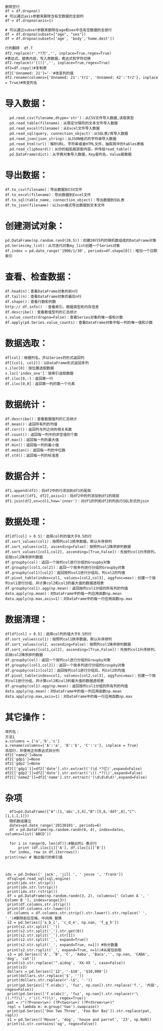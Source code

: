 # 
    删除空行
    df = df.dropna()
    # 可以通过axis参数来删除含有空数据的全部列
    df = df.dropna(axis=1)
    
    # 可以通过subset参数来删除在age和sex中含有空数据的全部行
    df = df.dropna(subset=["age", "sex"])
    df = df.dropna(subset=['age', 'body','home.dest'])
    
    行列翻转  df.T 
    df2.replace(r'.*?万','', inplace=True,regex=True)
    #表达式，替换内容，写入原数据，表达式和字符切换
    df2.replace(r'[()]','', inplace=True,regex=True)  
    df2=df.copy()#复制表
    df2['Unnamed: 21']='-'#改变列的值
    df2.rename(columns={'Unnamed: 21':'tr1', 'Unnamed: 42':'tr2'}, inplace = True)#改变列名   
# 导入数据：
      
      pd.read_csv(filename,dtype='str')：从CSV文件导入数据,读取类型
      pd.read_table(filename)：从限定分隔符的文本文件导入数据
      pd.read_excel(filename)：从Excel文件导入数据
      pd.read_sql(query, connection_object)：从SQL表/库导入数据
      pd.read_json(json_string)：从JSON格式的字符串导入数据
      pd.read_html(url)：解析URL、字符串或者HTML文件，抽取其中的tables表格
      pd.read_clipboard()：从你的粘贴板获取内容，并传给read_table()
      pd.DataFrame(dict)：从字典对象导入数据，Key是列名，Value是数据

# 导出数据：

    df.to_csv(filename)：导出数据到CSV文件
    df.to_excel(filename)：导出数据到Excel文件
    df.to_sql(table_name, connection_object)：导出数据到SQL表
    df.to_json(filename)：以Json格式导出数据到文本文件


# 创建测试对象：

    pd.DataFrame(np.random.rand(20,5))：创建20行5列的随机数组成的DataFrame对象
    pd.Series(my_list)：从可迭代对象my_list创建一个Series对象
    df.index = pd.date_range('1900/1/30', periods=df.shape[0])：增加一个日期索引


# 查看、检查数据：


    df.head(n)：查看DataFrame对象的前n行
    df.tail(n)：查看DataFrame对象的最后n行
    df.shape()：查看行数和列数
    http:// df.info() ：查看索引、数据类型和内存信息
    df.describe()：查看数值型列的汇总统计
    s.value_counts(dropna=False)：查看Series对象的唯一值和计数
    df.apply(pd.Series.value_counts)：查看DataFrame对象中每一列的唯一值和计数



# 数据选取：

    df[col]：根据列名，并以Series的形式返回列
    df[[col1, col2]]：以DataFrame形式返回多列
    s.iloc[0]：按位置选取数据
    s.loc['index_one']：按索引选取数据
    df.iloc[0,:]：返回第一行
    df.iloc[0,0]：返回第一列的第一个元素


# 数据统计：


    df.describe()：查看数据值列的汇总统计
    df.mean()：返回所有列的均值
    df.corr()：返回列与列之间的相关系数
    df.count()：返回每一列中的非空值的个数
    df.max()：返回每一列的最大值
    df.min()：返回每一列的最小值
    df.median()：返回每一列的中位数
    df.std()：返回每一列的标准差



# 数据合并：

    df1.append(df2)：将df2中的行添加到df1的尾部
    df.concat([df1, df2],axis=1)：将df2中的列添加到df1的尾部
    df1.join(df2,on=col1,how='inner')：对df1的列和df2的列执行SQL形式的join


# 数据处理：


    df[df[col] > 0.5]：选择col列的值大于0.5的行
    df.sort_values(col1)：按照列col1排序数据，默认升序排列
    df.sort_values(col2, ascending=False)：按照列col1降序排列数据
    df.sort_values([col1,col2], ascending=[True,False])：先按列col1升序排列，后按col2降序排列数据
    df.groupby(col)：返回一个按列col进行分组的Groupby对象
    df.groupby([col1,col2])：返回一个按多列进行分组的Groupby对象
    df.groupby(col1)[col2]：返回按列col1进行分组后，列col2的均值
    df.pivot_table(index=col1, values=[col2,col3], aggfunc=max)：创建一个按列col1进行分组，并计算col2和col3的最大值的数据透视表
    df.groupby(col1).agg(np.mean)：返回按列col1分组的所有列的均值
    data.apply(np.mean)：对DataFrame中的每一列应用函数np.mean
    data.apply(np.max,axis=1)：对DataFrame中的每一行应用函数np.max



# 数据清理：


    df[df[col] > 0.5]：选择col列的值大于0.5的行
    df.sort_values(col1)：按照列col1排序数据，默认升序排列
    df.sort_values(col2, ascending=False)：按照列col1降序排列数据
    df.sort_values([col1,col2], ascending=[True,False])：先按列col1升序排列，后按col2降序排列数据
    df.groupby(col)：返回一个按列col进行分组的Groupby对象
    df.groupby([col1,col2])：返回一个按多列进行分组的Groupby对象
    df.groupby(col1)[col2]：返回按列col1进行分组后，列col2的均值
    df.pivot_table(index=col1, values=[col2,col3], aggfunc=max)：创建一个按列col1进行分组，并计算col2和col3的最大值的数据透视表
    df.groupby(col1).agg(np.mean)：返回按列col1分组的所有列的均值
    data.apply(np.mean)：对DataFrame中的每一列应用函数np.mean
    data.apply(np.max,axis=1)：对DataFrame中的每一行应用函数np.max



# 其它操作：
    改列名：
    方法1
    a.columns = ['a','b','c']
    a.rename(columns={'A':'a', 'B':'b', 'C':'c'}, inplace = True)
    添加行，并使用正则表达式拆分列
    df2['name2']=None
    df2['gdp1']=None
    df2['gdp2']=None
    df2[['gdp1']]=df2['date'].str.extract('(\d.*?亿)',expand=False)
    df2[['gdp2']]=df2['date'].str.extract('\((.*?)\)',expand=False)
    df2[['name2']]=df2['name'].str.extract('(\d\d\d\d)',expand=False)
# 杂项
      df1=pd.DataFrame({"A":[1,'abc',3,4],"B":[5,6,'ddf',8],"C":[1,1,1,1]})
      随机数组建立
      dates=pd.date_range('20130101', periods=6)
      df = pd.DataFrame(np.random.randn(6, 4), index=dates, columns=list('ABCD'))
      
      for i in range(0, len(df)):#输出列i 表示行
          print (df.iloc[i]['A'], df.iloc[i]['B'])
      for index, row in df.iterrows():
    print(row) # 输出每行的索引值
    
    
    
    idx = pd.Index([' jack', 'jill ', ' jesse ', 'frank'])
     dfsql=pd.read_sql(sql,engine)
     print(idx.str.strip())
     print(idx.str.lstrip())
     print(idx.str.rstrip())
     df = pd.DataFrame(np.random.randn(3, 2), columns=[' Column A ', ' Column B '], index=range(3))
     print(df.columns.str.strip())
     print(df.columns.str.lower())
     df.columns = df.columns.str.strip().str.lower().str.replace(' ', '_')#删除前后空格，中间用_替换
     s2 = pd.Series(['a_b_c', 'c_d_e', np.nan, 'f_g_h'])
     print(s2.str.split('_'))
     print(s2.str.split('_').str.get(0))
     print(s2.str.split('_').str[1])
     print(s2.str.split('_', expand=True))
     print(s2.str.split('_', expand=True, n=1)) #拆分数量
     print(s2.str.rsplit('_', expand=True, n=1))#从尾往前取
     s3 = pd.Series(['A', 'B', 'C', 'Aaba', 'Baca','', np.nan, 'CABA', 'dog', 'cat'])
     print(s3.str.replace('^.a|dog', 'XX-XX ', case=False))
     print(s3)
     dollars = pd.Series(['12', '-$10', '$10,000'])
     print(dollars.str.replace('$', ''))
     print(dollars.str.replace(r'-\$', '-'))
     print(pd.Series(['f.o(abc)', 'fuz', np.nan]).str.replace('f.', '内容', regex=False))
     print(pd.Series(['f.o(abc)', 'fuz', np.nan]).str.replace(r'\((.*?)\)', r'\((.*?)\)', regex=True))
     pat = r"(?P<one>\w+) (?P<two>\w+) (?P<three>\w+)"
     repl = lambda m: m.group('two').swapcase()
     print(pd.Series(['One Two Three', 'Foo Bar Baz']).str.replace(pat, repl))
     s1 = pd.Series(['Mouse', 'dog', 'house and parrot', '23', np.NaN])
     print(s1.str.contains('og', regex=False))    
